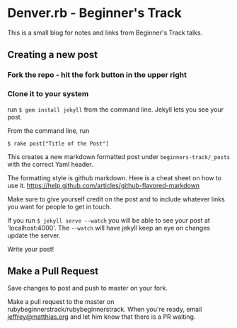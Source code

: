 # Denver.rb - Beginner's Track
This is a small blog for notes and links from Beginner's Track talks.

## Creating a new post
### Fork the repo - hit the fork button in the upper right

### Clone it to your system
run ```$ gem install jekyll``` from the command line. Jekyll lets you see your post.

From the command line, run
```shell
$ rake post["Title of the Post"]
```
This creates a new markdown formatted post under `beginners-track/_posts` with the correct Yaml header.

The formatting style is github markdown. Here is a cheat sheet on how to use it. https://help.github.com/articles/github-flavored-markdown

Make sure to give yourself credit on the post and to include whatever links you want for people to get in touch.

If you run ```$ jekyll serve --watch``` you will be able to see your post at 'localhost:4000'. The ```--watch``` will have jekyll keep an eye on changes update the server.

Write your post!  

## Make a Pull Request
Save changes to post and push to master on your fork.

Make a pull request to the master on rubybeginnerstrack/rubybeginnerstrack. When you're ready, email jeffrey@matthias.org and let him know that there is a PR waiting.
